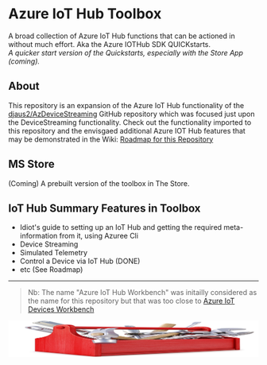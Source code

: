 # Azure IoT Hub Toolbox
A broad collection of Azure IoT Hub functions that can be actioned in without much effort. Aka the Azure IOTHub SDK QUICKstarts.<br> *A quicker start version of the Quickstarts, especially with the Store App (coming).*

## About
This repository is an expansion of the Azure IoT Hub functionality of the [djaus2/AzDeviceStreaming](https://github.com/djaus2/AzDeviceStreaming) GitHub repository which was focused just upon the DeviceStreaming functionality. Check out the functionality imported to this repository and the envisgaed additional Azure IOT Hub features that may be demonstrated in the Wiki: 
[Roadmap for this Repository](https://github.com/djaus2/Azure.IoTHub.Toolbox/wiki)

## MS Store
(Coming) A prebuilt version of the toolbox in The Store.

## IoT Hub Summary Features in Toolbox
- Idiot's guide to setting up an IoT Hub and getting the required meta-information from it, using Azuree Cli
- Device Streaming
- Simulated Telemetry
- Control a Device via IoT Hub (DONE)
- etc (See Roadmap)

---
> Nb: The name "Azure IoT Hub Workbench" was initailly considered as the name for this repository but that was too close to [Azure IoT Devices Workbench](https://marketplace.visualstudio.com/items?itemName=vsciot-vscode.vscode-iot-workbench)


![The roadmap](https://github.com/djaus2/Azure-IoT-Hub-Workbench/blob/master/media/400toolbox.jpg)
